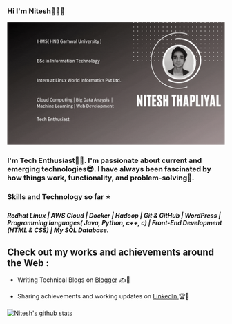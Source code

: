 ### Hi I'm Nitesh👋👨‍🎓
<img src ="https://github.com/Nitesh-thapliyal/Nitesh-thapliyal/blob/main/Nitesh%20thapliyal.gif">

### I'm Tech Enthusiast👨‍💻. I'm passionate about current and emerging technologies😎. I have always been fascinated by how things work, functionality, and problem-solving🧐.

### Skills and Technology so far ⭐
##### Redhat Linux | AWS Cloud | Docker | Hadoop | Git & GitHub | WordPress | Programming languages( Java, Python, c++, c) | Front-End Development (HTML & CSS) | My SQL Database.

## Check out my works and achievements around the Web :

- Writing Technical Blogs on <a href="https://bauddhik-geek.blogspot.com/">Blogger</a> ✍📃

- Sharing achievements and working updates on <a href="https://www.linkedin.com/in/nitesh-thapliyal-4403a1135">LinkedIn </a> 🏆🥇
<a href="https://github.com/Nitesh-thapliyal/github-readme-stats">
  <img align="center" src="https://github-readme-stats.Nitesh-thapliyal1.vercel.app/api?username=Nitesh-thapliyal&show_icons=true&include_all_commits=true&theme=radical" alt="Nitesh's github stats" />
</a>
